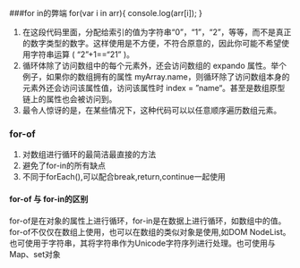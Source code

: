 ###for in的弊端
for(var i in arr){
    console.log(arr[i]);
}

1. 在这段代码里面，分配给索引的值为字符串“0”，“1”，“2”，等等，而不是真正的数字类型的数字。这样使用是不方便，不符合原意的，因此你可能不希望使用字符串运算 ( “2”+1==“21” )。  
2. 循环体除了访问数组中的每个元素外，还会访问数组的 expando 属性。举个例子，如果你的数组拥有的属性 myArray.name，则循环除了访问数组本身的元素外还会访问该属性值，访问该属性时 index = ”name“。甚至是数组原型链上的属性也会被访问到。  
3. 最令人惊讶的是，在某些情况下，这种代码可以以任意顺序遍历数组元素。

### for-of
1. 对数组进行循环的最简洁最直接的方法
2. 避免了for-in的所有缺点
3. 不同于forEach(),可以配合break,return,continue一起使用

#### for-of 与 for-in的区别
for-of是在对象的属性上进行循环，for-in是在数据上进行循环，如数组中的值。    
for-of不仅仅在数组上使用，也可以在数组的类似对象是使用,如DOM NodeList。也可使用于字符串，其将字符串作为Unicode字符序列进行处理。也可使用与Map、set对象  
